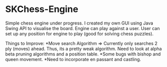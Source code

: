 # SKChess-Engine
Simple chess engine under progress. I created my own GUI using Java Swing API to visualise the board. Engine can play against a user. User can set up any position for engine to play (good for solving chess puzzles). 

Things to Improve:
*Move search Algorithm => Currently only searches 2 ply (moves) ahead. Thus, its a pretty weak algorithm. Need to look at alpha beta pruning algorithms and a position table. 
*Some bugs with bishop and queen movement. 
*Need to incorporate en passant and castling. 
